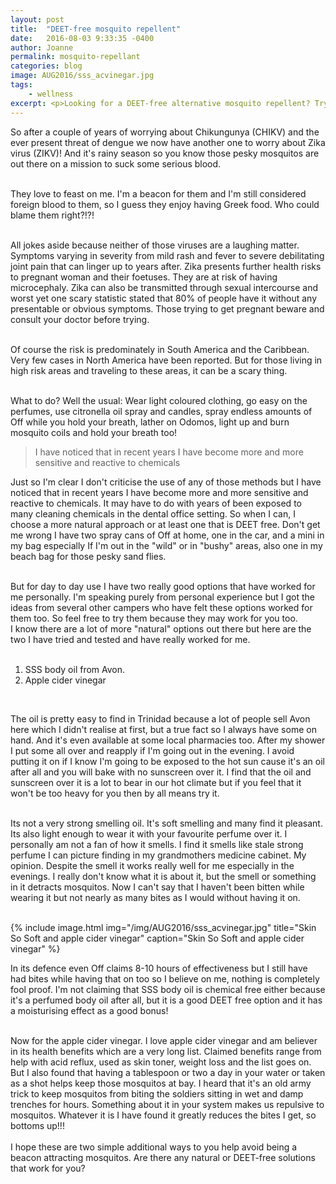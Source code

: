 ```yaml
---
layout: post
title:  "DEET-free mosquito repellent"
date:   2016-08-03 9:33:35 -0400
author: Joanne
permalink: mosquito-repellant
categories: blog
image: AUG2016/sss_acvinegar.jpg
tags:
    - wellness
excerpt: <p>Looking for a DEET-free alternative mosquito repellent? Try these unexpected methods</p>
---
```


So after a couple of years of worrying about Chikungunya (CHIKV) and the ever present threat of dengue we now have another one to worry about Zika virus (ZIKV)! And it's rainy season so you know those pesky mosquitos are out there on a mission to suck some serious blood.  
<br>

They love to feast on me. I'm a beacon for them and I'm still considered foreign blood to them, so I guess they enjoy having Greek food. Who could blame them right?!?!
<br><br>

All jokes aside because neither of those viruses are a laughing matter. Symptoms varying in severity from mild rash and fever to severe debilitating joint pain that can linger up to years after. Zika presents further health risks to pregnant woman and their foetuses. They are at risk of having microcephaly.  Zika can also be transmitted through sexual intercourse and worst yet one scary statistic stated that 80% of people have it without any presentable or obvious symptoms. Those trying to get pregnant beware and consult your doctor before trying.
<br><br>

Of course the risk is predominately in South America and the Caribbean.  Very few cases in North America have been reported. But for those living in high risk areas and traveling to these areas, it can be a scary thing.   
<br>

What to do? Well the usual: Wear light coloured clothing, go easy on the perfumes, use citronella oil spray and candles, spray endless amounts of Off while you hold your breath, lather on Odomos, light up and burn mosquito coils and hold your breath too!
<br>

> I have noticed that in recent years I have become more and more sensitive and reactive to chemicals

Just so I'm clear I don't criticise the use of any of those methods but I have noticed that in recent years I have become more and more sensitive and reactive to chemicals. It may have to do with years of been exposed to many cleaning chemicals in the dental office setting. So when I can, I choose a more natural approach or at least one that is DEET free. Don't get me wrong I have two spray cans of Off at home, one in the car, and a mini in my bag especially If I'm out in the "wild" or in "bushy" areas, also one in my beach bag for those pesky sand flies.
<br><br>

But for day to day use I have two really good options that have worked for me personally.  I'm speaking purely from personal experience but I got the ideas from several other campers who have felt these options worked for them too. So feel free to try them because they may work for you too.  
I know there are a lot of more "natural" options out there but here are the two I have tried and tested and have really worked for me.
<br><br>

1. SSS body oil from Avon.
1. Apple cider vinegar
<br>

The oil is pretty easy to find in Trinidad because a lot of people sell Avon here which I didn't realise at first, but a true fact so I always have some on hand. And it's even available at some local pharmacies too. After my shower I put some all over and reapply if I'm going out in the evening. I avoid putting it on if I know I'm going to be exposed to the hot sun cause it's an oil after all and you will bake with no sunscreen over it. I find that the oil and sunscreen over it is a lot to bear in our hot climate but if you feel that it won't be too heavy for you then by all means try it.
<br><br>

Its not a very strong smelling oil. It's soft smelling and many find it pleasant. Its also light enough to wear it with your favourite perfume over it. I personally am not a fan of how it smells.  I find it smells like stale strong perfume I can picture finding in my grandmothers medicine cabinet. My opinion.  Despite the smell it works really well for me especially in the evenings. I really don't know what it is about it, but the smell or something in it detracts mosquitos. Now I can't say that I haven't been bitten while wearing it but not nearly as many bites as I would without having it on.
<br><br>

{% include image.html
            img="/img/AUG2016/sss_acvinegar.jpg"
            title="Skin So Soft and apple cider vinegar"
            caption="Skin So Soft and apple cider vinegar" %}

In its defence even Off claims 8-10 hours of effectiveness but I still have had bites while having that on too so I believe on me, nothing is completely fool proof. I'm not claiming that SSS body oil is chemical free either because it's a perfumed body oil after all, but it is a good DEET free option and it has a moisturising effect as a good bonus!
<br><br>

Now for the apple cider vinegar. I love apple cider vinegar and am believer in its health benefits which are a very long list. Claimed benefits range from help with acid reflux, used as skin toner, weight loss and the list goes on. But I also found that having a tablespoon or two a day in your water or taken as a shot helps keep those mosquitos at bay. I heard that it's an old army trick to keep mosquitos from biting the soldiers sitting in wet and damp trenches for hours. Something about it in your system makes us repulsive to mosquitos. Whatever it is I have found it greatly reduces the bites I get, so bottoms up!!!
<br><br>
I hope these are two simple additional ways to you help avoid being a beacon attracting mosquitos. Are there any natural or DEET-free solutions that work for you?
